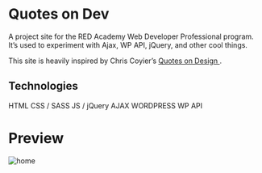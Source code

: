 # Quotes on Dev

A project site for the RED Academy Web Developer Professional program. It’s used to experiment with Ajax, WP API, jQuery, and other cool things.

This site is heavily inspired by Chris Coyier’s <a href="http://quotesondesign.com/"> Quotes on Design </a>.

## Technologies

HTML
CSS / SASS
JS / jQuery
AJAX
WORDPRESS
WP API

# Preview

![home](https://user-images.githubusercontent.com/43254350/52183194-48c85680-27ba-11e9-9a43-aecacb9745e7.png)
